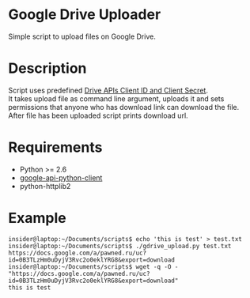 Google Drive Uploader
===========

Simple script to upload files on Google Drive.

# Description
Script uses predefined [Drive APIs Client ID and Client Secret](https://developers.google.com/drive/quickstart-python#step_1_enable_the_drive_api).  
It takes upload file as command line argument, uploads it and sets permissions that anyone who has download link can download the file.  
After file has been uploaded script prints download url.

# Requirements
  * Python >= 2.6
  * [google-api-python-client](http://code.google.com/p/google-api-python-client/)
  * python-httplib2

# Example
    insider@laptop:~/Documents/scripts$ echo 'this is test' > test.txt
    insider@laptop:~/Documents/scripts$ ./gdrive_upload.py test.txt 
    https://docs.google.com/a/pawned.ru/uc?id=0B3TLzHm0uDyjV3Rvc2o0eklYRG8&export=download
    insider@laptop:~/Documents/scripts$ wget -q -O - "https://docs.google.com/a/pawned.ru/uc?id=0B3TLzHm0uDyjV3Rvc2o0eklYRG8&export=download"
    this is test

